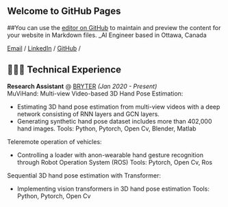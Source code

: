 ## Welcome to GitHub Pages

##You can use the [editor on GitHub](https://github.com/LeylaKhaleghi/Leyla_Khaleghi_CV/edit/gh-pages/index.md) to maintain and preview the content for your website in Markdown files.
_AI Engineer based in Ottawa, Canada <br>

[Email](mailto:hello@workwithcarolyn.com)  / [LinkedIn](https://www.linkedin.com/in/leyla-khaleghi-01050614a/) / [GitHub](https://github.com/LeylaKhaleghi) / 

## 👩🏼‍💻 Technical Experience

**Research Assistant** @ [BRYTER](https://bryter.io/) _(Jan 2020 - Present)_ <br>
MuViHand: Multi-view Video-based 3D Hand Pose Estimation: 
- Estimating 3D hand pose estimation from multi-view videos with a deep network consisting of RNN layers and GCN layers.
- Generating synthetic hand pose dataset includes more than 402,000 hand images.
 Tools: Python, Pytorch, Open Cv, Blender, Matlab
 
 Teleremote operation of vehicles:
- Controlling a loader with anon-wearable hand gesture recognition through Robot Operation System (ROS)
 Tools: Pytorch, Open Cv, Ros

Sequential 3D hand pose estimation with Transformer:
- Implementing vision transformers in 3D hand pose estimation
 Tools: Python, Pytorch, Open Cv
<br><br>
